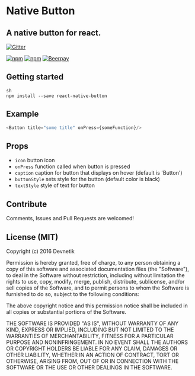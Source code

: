 # Native Button
## A native button for react.
[![Gitter](https://badges.gitter.im/Devnetik/react-native-button.svg)](https://gitter.im/Devnetik/react-native-button?utm_source=badge&utm_medium=badge&utm_campaign=pr-badge&utm_content=badge)

[![npm](https://img.shields.io/npm/dm/react-native-button.svg?maxAge=2592000)](https://www.npmjs.com/package/react-native-button)
[![npm](https://img.shields.io/npm/v/react-native-button.svg?maxAge=2592000)](https://www.npmjs.com/package/react-native-button)
[![Beerpay](https://beerpay.io/Devnetik/react-native-button/badge.svg?style=flat)](https://beerpay.io/Devnetik/react-native-button)

## Getting started
```
sh
npm install --save react-native-button
```

## Example
```javascript
<Button title="some title" onPress={someFunction}/>

```

## Props
- `icon` button icon
- `onPress` function called when button is pressed
- `caption` caption for button that displays on hover (default is 'Button')
- `buttonStyle` sets style for the button (default color is black)
- `textStyle` style of text for button

## Contribute

Comments, Issues and Pull Requests are welcomed!

## License (MIT)

Copyright (c) 2016 Devnetik

Permission is hereby granted, free of charge, to any person obtaining a copy of this software and associated documentation files (the "Software"), to deal in the Software without restriction, including without limitation the rights to use, copy, modify, merge, publish, distribute, sublicense, and/or sell copies of the Software, and to permit persons to whom the Software is furnished to do so, subject to the following conditions:

The above copyright notice and this permission notice shall be included in all copies or substantial portions of the Software.

THE SOFTWARE IS PROVIDED "AS IS", WITHOUT WARRANTY OF ANY KIND, EXPRESS OR IMPLIED, INCLUDING BUT NOT LIMITED TO THE WARRANTIES OF MERCHANTABILITY, FITNESS FOR A PARTICULAR PURPOSE AND NONINFRINGEMENT. IN NO EVENT SHALL THE AUTHORS OR COPYRIGHT HOLDERS BE LIABLE FOR ANY CLAIM, DAMAGES OR OTHER LIABILITY, WHETHER IN AN ACTION OF CONTRACT, TORT OR OTHERWISE, ARISING FROM, OUT OF OR IN CONNECTION WITH THE SOFTWARE OR THE USE OR OTHER DEALINGS IN THE SOFTWARE.
